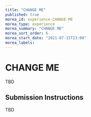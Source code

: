 ```yaml
---
title: "CHANGE ME"
published: true
morea_id: experience-CHANGE-ME
morea_type: experience
morea_summary: "CHANGE ME"
morea_sort_order: 6
morea_start_date: "2021-07-15T23:00"
morea_labels:
---
```


# CHANGE ME

TBD

## Submission Instructions

TBD
